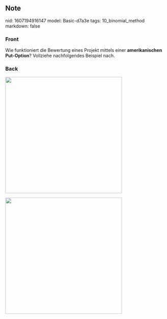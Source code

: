 ## Note
nid: 1607194916147
model: Basic-d7a3e
tags: 10_binomial_method
markdown: false

### Front
<p>Wie funktioniert die Bewertung eines Projekt mittels einer
<b>amerikanischen Put-Option</b>? Vollziehe nachfolgendes Beispiel
nach.

### Back
<p><img src="1tF6G4d5cmetLPpMmXXY.png" style="width: 366px;">
<p><img src="16fxz6WHfjoLB5DYcr71.png" style="width: 366px;">
